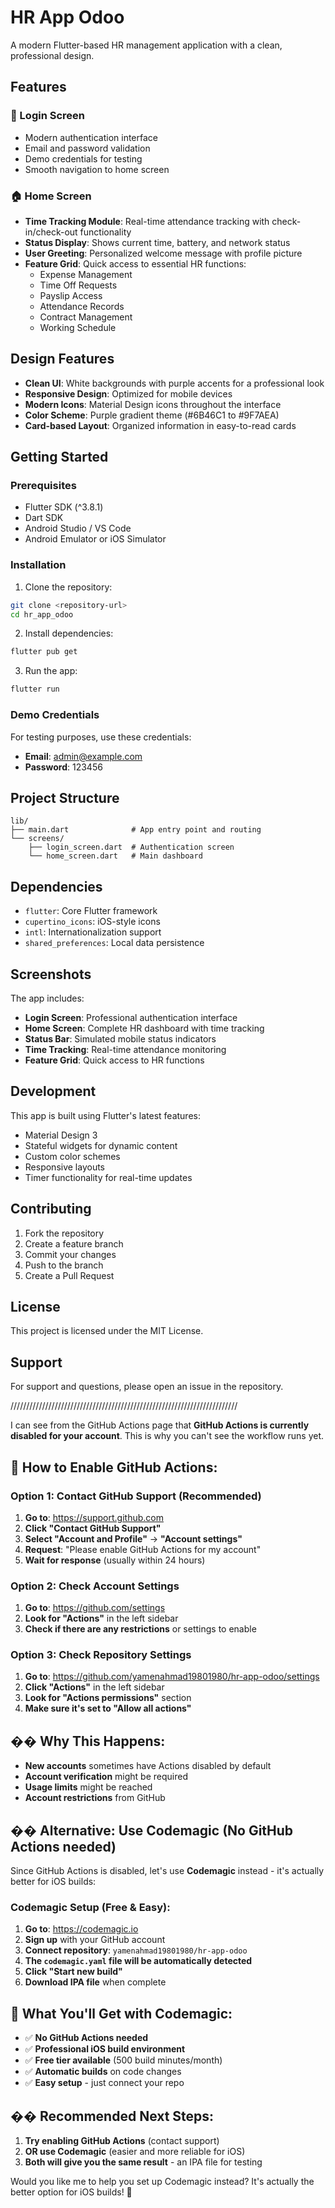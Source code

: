 # HR App Odoo

A modern Flutter-based HR management application with a clean, professional design.

## Features

### 🔐 Login Screen
- Modern authentication interface
- Email and password validation
- Demo credentials for testing
- Smooth navigation to home screen

### 🏠 Home Screen
- **Time Tracking Module**: Real-time attendance tracking with check-in/check-out functionality
- **Status Display**: Shows current time, battery, and network status
- **User Greeting**: Personalized welcome message with profile picture
- **Feature Grid**: Quick access to essential HR functions:
  - Expense Management
  - Time Off Requests
  - Payslip Access
  - Attendance Records
  - Contract Management
  - Working Schedule

## Design Features

- **Clean UI**: White backgrounds with purple accents for a professional look
- **Responsive Design**: Optimized for mobile devices
- **Modern Icons**: Material Design icons throughout the interface
- **Color Scheme**: Purple gradient theme (#6B46C1 to #9F7AEA)
- **Card-based Layout**: Organized information in easy-to-read cards

## Getting Started

### Prerequisites
- Flutter SDK (^3.8.1)
- Dart SDK
- Android Studio / VS Code
- Android Emulator or iOS Simulator

### Installation

1. Clone the repository:
```bash
git clone <repository-url>
cd hr_app_odoo
```

2. Install dependencies:
```bash
flutter pub get
```

3. Run the app:
```bash
flutter run
```

### Demo Credentials
For testing purposes, use these credentials:
- **Email**: admin@example.com
- **Password**: 123456

## Project Structure

```
lib/
├── main.dart              # App entry point and routing
└── screens/
    ├── login_screen.dart  # Authentication screen
    └── home_screen.dart   # Main dashboard
```

## Dependencies

- `flutter`: Core Flutter framework
- `cupertino_icons`: iOS-style icons
- `intl`: Internationalization support
- `shared_preferences`: Local data persistence

## Screenshots

The app includes:
- **Login Screen**: Professional authentication interface
- **Home Screen**: Complete HR dashboard with time tracking
- **Status Bar**: Simulated mobile status indicators
- **Time Tracking**: Real-time attendance monitoring
- **Feature Grid**: Quick access to HR functions

## Development

This app is built using Flutter's latest features:
- Material Design 3
- Stateful widgets for dynamic content
- Custom color schemes
- Responsive layouts
- Timer functionality for real-time updates

## Contributing

1. Fork the repository
2. Create a feature branch
3. Commit your changes
4. Push to the branch
5. Create a Pull Request

## License

This project is licensed under the MIT License.

## Support

For support and questions, please open an issue in the repository.


////////////////////////////////////////////////////////////////////////

I can see from the GitHub Actions page that **GitHub Actions is currently disabled for your account**. This is why you can't see the workflow runs yet.

## 🔧 **How to Enable GitHub Actions:**

### **Option 1: Contact GitHub Support (Recommended)**
1. **Go to**: https://support.github.com
2. **Click "Contact GitHub Support"**
3. **Select "Account and Profile"** → **"Account settings"**
4. **Request**: "Please enable GitHub Actions for my account"
5. **Wait for response** (usually within 24 hours)

### **Option 2: Check Account Settings**
1. **Go to**: https://github.com/settings
2. **Look for "Actions"** in the left sidebar
3. **Check if there are any restrictions** or settings to enable

### **Option 3: Check Repository Settings**
1. **Go to**: https://github.com/yamenahmad19801980/hr-app-odoo/settings
2. **Click "Actions"** in the left sidebar
3. **Look for "Actions permissions"** section
4. **Make sure it's set to "Allow all actions"**

## �� **Why This Happens:**
- **New accounts** sometimes have Actions disabled by default
- **Account verification** might be required
- **Usage limits** might be reached
- **Account restrictions** from GitHub

## �� **Alternative: Use Codemagic (No GitHub Actions needed)**

Since GitHub Actions is disabled, let's use **Codemagic** instead - it's actually better for iOS builds:

### **Codemagic Setup (Free & Easy):**
1. **Go to**: https://codemagic.io
2. **Sign up** with your GitHub account
3. **Connect repository**: `yamenahmad19801980/hr-app-odoo`
4. **The `codemagic.yaml` file will be automatically detected**
5. **Click "Start new build"**
6. **Download IPA file** when complete

## 📱 **What You'll Get with Codemagic:**
- ✅ **No GitHub Actions needed**
- ✅ **Professional iOS build environment**
- ✅ **Free tier available** (500 build minutes/month)
- ✅ **Automatic builds** on code changes
- ✅ **Easy setup** - just connect your repo

## �� **Recommended Next Steps:**

1. **Try enabling GitHub Actions** (contact support)
2. **OR use Codemagic** (easier and more reliable for iOS)
3. **Both will give you the same result** - an IPA file for testing

Would you like me to help you set up Codemagic instead? It's actually the better option for iOS builds! 🚀